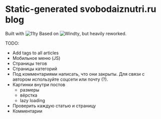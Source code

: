 # Static-generated svobodaiznutri.ru blog

Built with ![11ty](https://11ty.dev/)
Based on ![Windty](https://github.com/distantcam/windty), but heavily reworked.

TODO:

- Add <!-- READMORE --> tags to all articles
- Мобильное меню (JS)
- Страницы тегов
- Страницы категорий
- Под комментариями написать, что они закрыты. Для связи с автором используйте соцсети или почту (?).
- Картинки внутри постов
	- размеры
	- вёрстка
	- lazy loading
- Проверить каждую статью и страницу
- Комментарии
